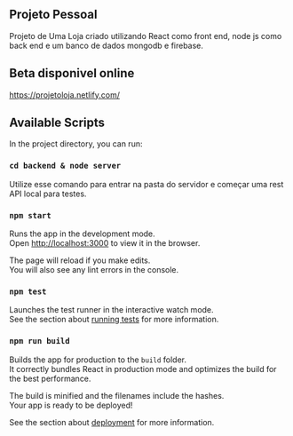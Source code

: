 ## Projeto Pessoal

Projeto de Uma Loja criado utilizando React como front end, node js como back end e um banco de dados mongodb e firebase.

## Beta disponivel online

https://projetoloja.netlify.com/

## Available Scripts

In the project directory, you can run:

### `cd backend & node server`

Utilize esse comando para entrar na pasta do servidor e começar uma rest API local para testes. 

### `npm start`

Runs the app in the development mode.<br>
Open [http://localhost:3000](http://localhost:3000) to view it in the browser.

The page will reload if you make edits.<br>
You will also see any lint errors in the console.

### `npm test`

Launches the test runner in the interactive watch mode.<br>
See the section about [running tests](https://facebook.github.io/create-react-app/docs/running-tests) for more information.

### `npm run build`

Builds the app for production to the `build` folder.<br>
It correctly bundles React in production mode and optimizes the build for the best performance.

The build is minified and the filenames include the hashes.<br>
Your app is ready to be deployed!

See the section about [deployment](https://facebook.github.io/create-react-app/docs/deployment) for more information.
